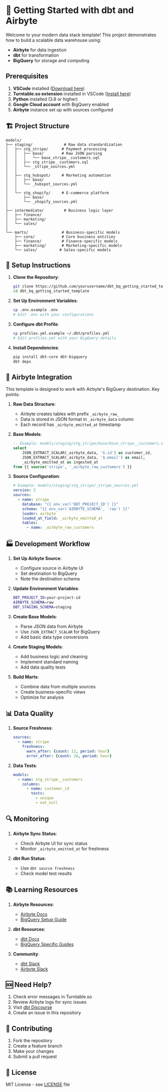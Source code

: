 # 🚀 Getting Started with dbt and Airbyte

Welcome to your modern data stack template! This project demonstrates how to build a scalable data warehouse using:
- **Airbyte** for data ingestion
- **dbt** for transformation
- **BigQuery** for storage and computing

## Prerequisites

1. **VSCode** installed ([Download here](https://code.visualstudio.com/download))
2. **Turntable.so extension** installed in VSCode ([Install here](https://marketplace.visualstudio.com/items?itemName=Turntable.turntable))
3. **Python** installed (3.8 or higher)
4. **Google Cloud account** with BigQuery enabled
5. **Airbyte** instance set up with sources configured

## 🏗️ Project Structure

```
models/
├── staging/              # Raw data standardization
│   ├── stg_stripe/      # Payment processing
│   │   ├── base/        # Raw JSON parsing
│   │   │   └── base_stripe__customers.sql
│   │   ├── stg_stripe__customers.sql
│   │   └── _stripe_sources.yml
│   │
│   ├── stg_hubspot/     # Marketing automation
│   │   ├── base/
│   │   └── _hubspot_sources.yml
│   │
│   └── stg_shopify/     # E-commerce platform
│       ├── base/
│       └── _shopify_sources.yml
│
├── intermediate/         # Business logic layer
│   ├── finance/
│   ├── marketing/
│   └── sales/
│
└── marts/               # Business-specific models
    ├── core/            # Core business entities
    ├── finance/         # Finance-specific models
    ├── marketing/       # Marketing-specific models
    └── sales/          # Sales-specific models
```

## 🔄 Setup Instructions

1. **Clone the Repository**:
   ```bash
   git clone https://github.com/yourusername/dbt_bq_getting_started_template.git
   cd dbt_bq_getting_started_template
   ```

2. **Set Up Environment Variables**:
   ```bash
   cp .env.example .env
   # Edit .env with your configurations
   ```

3. **Configure dbt Profile**:
   ```bash
   cp profiles.yml.example ~/.dbt/profiles.yml
   # Edit profiles.yml with your BigQuery details
   ```

4. **Install Dependencies**:
   ```bash
   pip install dbt-core dbt-bigquery
   dbt deps
   ```

## 🔌 Airbyte Integration

This template is designed to work with Airbyte's BigQuery destination. Key points:

1. **Raw Data Structure**:
   - Airbyte creates tables with prefix `_airbyte_raw_`
   - Data is stored in JSON format in `_airbyte_data` column
   - Each record has `_airbyte_emitted_at` timestamp

2. **Base Models**:
   ```sql
   -- Example: models/staging/stg_stripe/base/base_stripe__customers.sql
   select 
       JSON_EXTRACT_SCALAR(_airbyte_data, '$.id') as customer_id,
       JSON_EXTRACT_SCALAR(_airbyte_data, '$.email') as email,
       _airbyte_emitted_at as ingested_at
   from {{ source('stripe', '_airbyte_raw_customers') }}
   ```

3. **Source Configuration**:
   ```yaml
   # Example: models/staging/stg_stripe/_stripe_sources.yml
   version: 2
   sources:
     - name: stripe
       database: "{{ env_var('DBT_PROJECT_ID') }}"
       schema: "{{ env_var('AIRBYTE_SCHEMA', 'raw') }}"
       loader: airbyte
       loaded_at_field: _airbyte_emitted_at
       tables:
         - name: _airbyte_raw_customers
   ```

## 🏭 Development Workflow

1. **Set Up Airbyte Source**:
   - Configure source in Airbyte UI
   - Set destination to BigQuery
   - Note the destination schema

2. **Update Environment Variables**:
   ```bash
   DBT_PROJECT_ID=your-project-id
   AIRBYTE_SCHEMA=raw
   DBT_STAGING_SCHEMA=staging
   ```

3. **Create Base Models**:
   - Parse JSON data from Airbyte
   - Use `JSON_EXTRACT_SCALAR` for BigQuery
   - Add basic data type conversions

4. **Create Staging Models**:
   - Add business logic and cleaning
   - Implement standard naming
   - Add data quality tests

5. **Build Marts**:
   - Combine data from multiple sources
   - Create business-specific views
   - Optimize for analysis

## 📊 Data Quality

1. **Source Freshness**:
   ```yaml
   sources:
     - name: stripe
       freshness:
         warn_after: {count: 12, period: hour}
         error_after: {count: 24, period: hour}
   ```

2. **Data Tests**:
   ```yaml
   models:
     - name: stg_stripe__customers
       columns:
         - name: customer_id
           tests:
             - unique
             - not_null
   ```

## 🔍 Monitoring

1. **Airbyte Sync Status**:
   - Check Airbyte UI for sync status
   - Monitor `_airbyte_emitted_at` for freshness

2. **dbt Run Status**:
   - Use `dbt source freshness`
   - Check model test results

## 📚 Learning Resources

1. **Airbyte Resources**:
   - [Airbyte Docs](https://docs.airbyte.io/)
   - [BigQuery Setup Guide](https://docs.airbyte.io/integrations/destinations/bigquery)

2. **dbt Resources**:
   - [dbt Docs](https://docs.getdbt.com/)
   - [BigQuery Specific Guides](https://docs.getdbt.com/reference/resource-configs/bigquery-configs)

3. **Community**:
   - [dbt Slack](https://community.getdbt.com/)
   - [Airbyte Slack](https://slack.airbyte.io/)

## 🆘 Need Help?

1. Check error messages in Turntable.so
2. Review Airbyte logs for sync issues
3. Visit [dbt Discourse](https://discourse.getdbt.com/)
4. Create an issue in this repository

## 🤝 Contributing

1. Fork the repository
2. Create a feature branch
3. Make your changes
4. Submit a pull request

## 📝 License

MIT License - see [LICENSE](LICENSE) file
